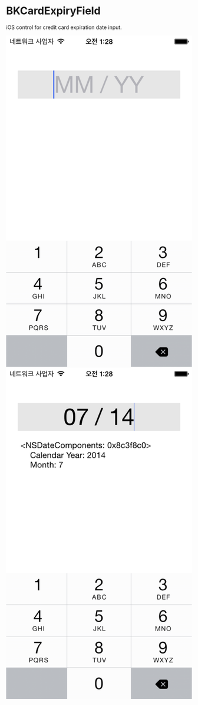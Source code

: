 BKCardExpiryField
=================

iOS control for credit card expiration date input.

![Screenshot](./Screenshots/screen01.png)
![Screenshot](./Screenshots/screen02.png)
